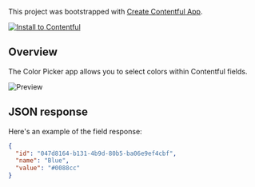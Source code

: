 This project was bootstrapped with [Create Contentful App](https://github.com/contentful/create-contentful-app).

[![Install to Contentful](https://www.ctfstatic.com/button/install-small.svg)](https://app.contentful.com/deeplink?link=apps&id=6PbEUk8SPxj1hFMO6ttQo)

## Overview

The Color Picker app allows you to select colors within Contentful fields.

![Preview](https://images.ctfassets.net/mf6b5ontip4l/fvO5tcYDsD6Xh45Okj4IV/6809be7c6d7e81db62b5ca2bb176b028/Screenshot_2022-09-06_at_19.01.43.png?fm=jpg)

## JSON response

Here's an example of the field response:

```json
{
  "id": "047d8164-b131-4b9d-80b5-ba06e9ef4cbf",
  "name": "Blue",
  "value": "#0088cc"
}
```
